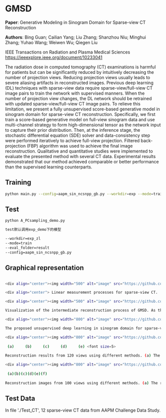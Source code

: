 # GMSD

**Paper**: Generative Modeling in Sinogram Domain for Sparse-view CT Reconstruction           

**Authors**: Bing Guan; Cailian Yang; Liu Zhang; Shanzhou Niu; Minghui Zhang; Yuhao Wang; Weiwen Wu; Qiegen Liu          

IEEE Transactions on Radiation and Plasma Medical Sciences         
https://ieeexplore.ieee.org/document/10233041  

The radiation dose in computed tomography (CT) examinations is harmful for patients but can be significantly reduced by intuitively decreasing the number of projection views. Reducing projection views usually leads to severe aliasing artifacts in reconstructed images. Previous deep learning (DL) techniques with sparse-view data require sparse-view/full-view CT image pairs to train the network with supervised manners. When the number of projection view changes, the DL network should be retrained with updated sparse-view/full-view CT image pairs. To relieve this limitation, we present a fully unsupervised score-based generative model in sinogram domain for sparse-view CT reconstruction. Specifically, we first train a score-based generative model on full-view sinogram data and use multi-channel strategy to form high-dimensional tensor as the network input to capture their prior distribution. Then, at the inference stage, the stochastic differential equation (SDE) solver and data-consistency step were performed iteratively to achieve full-view projection. Filtered back-projection (FBP) algorithm was used to achieve the final image reconstruction. Qualitative and quantitative studies were implemented to evaluate the presented method with several CT data. Experimental results demonstrated that our method achieved comparable or better performance than the supervised learning counterparts. 
    
## Training
```bash
python main.py --config=aapm_sin_ncsnpp_gb.py --workdir=exp --mode=train --eval_folder=result
```

## Test
```bash
python A_PCsampling_demo.py

test默认调用exp_demo下的模型

--workdir=exp_zl
--mode=train
--eval_folder=result
--config=aapm_sin_ncsnpp_gb.py
```

## Graphical representation
```bash

<div align="center"><img width="500" alt="image" src="https://github.com/yqx7150/GMSD/assets/26964726/89bc9c85-03d2-4e59-9d19-f03ee02584eb"> </div>

<div align="center"> Linear measurement processes for sparse-view CT.

<div align="center"><img width="500" alt="image" src="https://github.com/yqx7150/GMSD/assets/26964726/6b3e8c35-b026-448f-8465-b940ec71e85a"> </div>

Visualization of the intermediate reconstruction process of GMSD. As the level of artificial noise becomes smaller, the reconstruction results tend to ground-truth data.

<div align="center"><img width="800" alt="image" src="https://github.com/yqx7150/GMSD/assets/26964726/761bf7db-8e92-4248-9f1b-715f38dc1966"> </div>

The proposed unsupervised deep learning in sinogram domain for sparse-view CT. Top: Training stage to learn the gradient distribution via denoising score matching. Bottom: Iterate between numerical SDE solver and data-consistency step to achieve reconstruction. DC stands for the data-consistency items.

<div align="center"><img width="800" alt="image" src="https://github.com/yqx7150/GMSD/assets/26964726/89d91942-0925-4571-b001-283eef235825"> </div>
    
 (a)     (b)     (c)     (d)     (e) <font size=5>
 
Reconstruction results from 120 views using different methods. (a) The reference image versus the images reconstructed by (b) FBP, (c) FISTA-TV, (d) SART-TV, and (e) GMSD. The display windows are [-240,360]. The second row is residuals between the reference images and reconstruction images.

<div align="center"><img width="800" alt="image" src="https://github.com/yqx7150/GMSD/assets/26964726/531efef1-7f49-4e24-b3bc-8559565c1529"> </div>
    
 (a)(b)(c)(d)(e)(f)
 
Reconstruction images from 100 views using different methods. (a) The reference image versus the images reconstructed by (b) FBP, (c) U-Net, (d) FBPConvNet, (e) DRONE, and (f) GMSD. The second row is residuals between the reference images and reconstruction images.

```
## Test Data
In file './Test_CT', 12 sparse-view CT data from AAPM Challenge Data Study.






